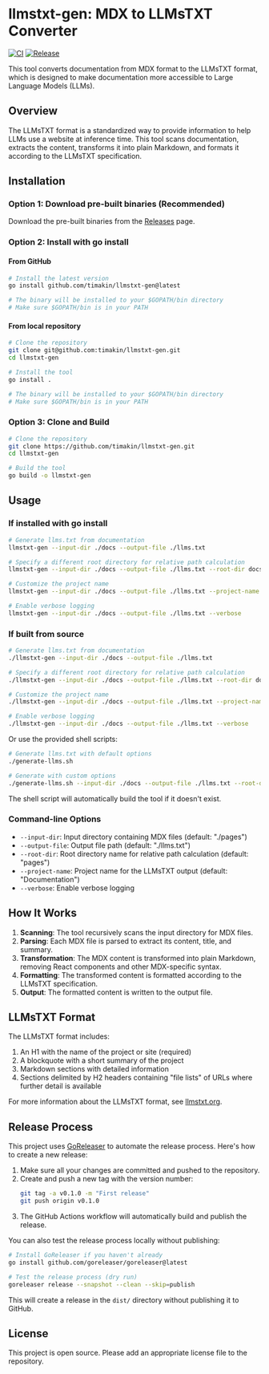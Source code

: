 # llmstxt-gen: MDX to LLMsTXT Converter

[![CI](https://github.com/basemachina/llmstxt-gen/actions/workflows/ci.yml/badge.svg)](https://github.com/basemachina/llmstxt-gen/actions/workflows/ci.yml)
[![Release](https://github.com/basemachina/llmstxt-gen/actions/workflows/release.yml/badge.svg)](https://github.com/basemachina/llmstxt-gen/actions/workflows/release.yml)

This tool converts documentation from MDX format to the LLMsTXT format, which is designed to make documentation more accessible to Large Language Models (LLMs).

## Overview

The LLMsTXT format is a standardized way to provide information to help LLMs use a website at inference time. This tool scans documentation, extracts the content, transforms it into plain Markdown, and formats it according to the LLMsTXT specification.

## Installation

### Option 1: Download pre-built binaries (Recommended)

Download the pre-built binaries from the [Releases](https://github.com/timakin/llmstxt-gen/releases) page.

### Option 2: Install with go install

#### From GitHub

```bash
# Install the latest version
go install github.com/timakin/llmstxt-gen@latest

# The binary will be installed to your $GOPATH/bin directory
# Make sure $GOPATH/bin is in your PATH
```

#### From local repository

```bash
# Clone the repository
git clone git@github.com:timakin/llmstxt-gen.git
cd llmstxt-gen

# Install the tool
go install .

# The binary will be installed to your $GOPATH/bin directory
# Make sure $GOPATH/bin is in your PATH
```

### Option 3: Clone and Build

```bash
# Clone the repository
git clone https://github.com/timakin/llmstxt-gen.git
cd llmstxt-gen

# Build the tool
go build -o llmstxt-gen
```

## Usage

### If installed with go install

```bash
# Generate llms.txt from documentation
llmstxt-gen --input-dir ./docs --output-file ./llms.txt

# Specify a different root directory for relative path calculation
llmstxt-gen --input-dir ./docs --output-file ./llms.txt --root-dir docs

# Customize the project name
llmstxt-gen --input-dir ./docs --output-file ./llms.txt --project-name "My Project"

# Enable verbose logging
llmstxt-gen --input-dir ./docs --output-file ./llms.txt --verbose
```

### If built from source

```bash
# Generate llms.txt from documentation
./llmstxt-gen --input-dir ./docs --output-file ./llms.txt

# Specify a different root directory for relative path calculation
./llmstxt-gen --input-dir ./docs --output-file ./llms.txt --root-dir docs

# Customize the project name
./llmstxt-gen --input-dir ./docs --output-file ./llms.txt --project-name "My Project"

# Enable verbose logging
./llmstxt-gen --input-dir ./docs --output-file ./llms.txt --verbose
```

Or use the provided shell scripts:

```bash
# Generate llms.txt with default options
./generate-llms.sh

# Generate with custom options
./generate-llms.sh --input-dir ./docs --output-file ./llms.txt --root-dir docs --project-name "My Project" --verbose
```

The shell script will automatically build the tool if it doesn't exist.

### Command-line Options

- `--input-dir`: Input directory containing MDX files (default: "./pages")
- `--output-file`: Output file path (default: "./llms.txt")
- `--root-dir`: Root directory name for relative path calculation (default: "pages")
- `--project-name`: Project name for the LLMsTXT output (default: "Documentation")
- `--verbose`: Enable verbose logging

## How It Works

1. **Scanning**: The tool recursively scans the input directory for MDX files.
2. **Parsing**: Each MDX file is parsed to extract its content, title, and summary.
3. **Transformation**: The MDX content is transformed into plain Markdown, removing React components and other MDX-specific syntax.
4. **Formatting**: The transformed content is formatted according to the LLMsTXT specification.
5. **Output**: The formatted content is written to the output file.

## LLMsTXT Format

The LLMsTXT format includes:

1. An H1 with the name of the project or site (required)
2. A blockquote with a short summary of the project
3. Markdown sections with detailed information
4. Sections delimited by H2 headers containing "file lists" of URLs where further detail is available

For more information about the LLMsTXT format, see [llmstxt.org](https://llmstxt.org/).

## Release Process

This project uses [GoReleaser](https://goreleaser.com/) to automate the release process. Here's how to create a new release:

1. Make sure all your changes are committed and pushed to the repository.
2. Create and push a new tag with the version number:
   ```bash
   git tag -a v0.1.0 -m "First release"
   git push origin v0.1.0
   ```
3. The GitHub Actions workflow will automatically build and publish the release.

You can also test the release process locally without publishing:

```bash
# Install GoReleaser if you haven't already
go install github.com/goreleaser/goreleaser@latest

# Test the release process (dry run)
goreleaser release --snapshot --clean --skip=publish
```

This will create a release in the `dist/` directory without publishing it to GitHub.


## License

This project is open source. Please add an appropriate license file to the repository.
